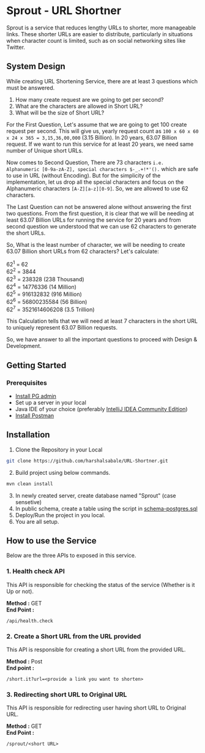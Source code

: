 # Sprout - URL Shortner
Sprout is a service that reduces lengthy URLs to shorter, more manageable links. These shorter URLs are easier to distribute, particularly in situations when character count is limited, such as on social networking sites like Twitter.

## System Design
While creating URL Shortening Service, there are at least 3 questions which must be answered.
1. How many create request are we going to get per second?
2. What are the characters are allowed in Short URL?
3. What will be the size of Short URL?

For the First Question, Let's assume that we are going to get 100 create request per second. 
This will give us, yearly request count as `100 x 60 x 60 x 24 x 365 = 3,15,36,00,000` (3.15 Billion). In 20 years, 63.07 Billion request.
If we want to run this service for at least 20 years, we need same number of Unique short URLs.

Now comes to Second Question, There are 73 characters `i.e. Alphanumeric [0-9a-zA-Z], special characters $-_.+!*'().` which are safe to use in URL (without Encoding).
But for the simplicity of the implementation, let us drop all the special characters and focus on the Alphanumeric characters `[A-Z][a-z][0-9]`. 
So, we are allowed to use 62 characters.

The Last Question can not be answered alone without answering the first two questions. 
From the first question, it is clear that we will be needing at least 63.07 Billion URLs for running the service for 20 years and from second question we understood that we can use 62 characters to generate the short URLs.

So, What is the least number of character, we will be needing to create 63.07 Billion short URLs from 62 characters? Let's calculate: 

62<sup>1</sup> = 62 <br>
62<sup>2</sup> = 3844 <br>
62<sup>3</sup> = 238328 (238 Thousand)<br>
62<sup>4</sup> = 14776336 (14 Million)<br>
62<sup>5</sup> = 916132832 (916 Million)<br>
62<sup>6</sup> = 56800235584 (56 Billion)<br>
62<sup>7</sup> = 3521614606208 (3.5 Trillion) <br>

This Calculation tells that we will need at least 7 characters in the short URL to uniquely represent 63.07 Billion requests.

So, we have answer to all the important questions to proceed with Design & Development.

## Getting Started

### Prerequisites
* [Install PG admin](https://www.pgadmin.org/download/)
* Set up a server in your local
* Java IDE of your choice (preferably [IntelliJ IDEA Community Edition](https://www.jetbrains.com/idea/download/?section=windows))
* [Install Postman](https://www.postman.com/downloads/)

## Installation
1. Clone the Repository in your Local
```sh
git clone https://github.com/harshalsabale/URL-Shortner.git
```
2. Build project using below commands.
```sh
mvn clean install
```
3. In newly created server, create database named "Sprout" (case sensetive)
4. In public schema, create a table using the script in [schema-postgres.sql](src/main/resources/schema-postgres.sql)
5. Deploy/Run the project in you local.
6. You are all setup.

## How to use the Service
Below are the three APIs to exposed in this service.

### 1. Health check API
This API is responsible for checking the status of the service (Whether is it Up or not).

**Method :** GET <br>
**End Point :**
```
/api/health.check
```

### 2. Create a Short URL from the URL provided
This API is responsible for creating a short URL from the provided URL.

**Method :** Post <br>
**End point :** 
```
/short.it?url=<provide a link you want to shorten>
```

### 3. Redirecting short URL to Original URL
This API is responsible for redirecting user having short URL to Original URL.

**Method :** GET <br>
**End Point :** 
```
/sprout/<short URL>
```
